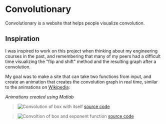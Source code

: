 # Convolutionary

Convolutionary is a website that helps people visualize convolution.

## Inspiration

I was inspired to work on this project when thinking about my engineering courses in the past,
and remembering that many of my peers had a difficult time visualizing the "flip and shift" method and the resulting graph after a convolution.

My goal was to make a site that can take two functions from input,
and create an animation that creates the convolution graph in real time, similar to the animations on [Wikipedia](https://en.wikipedia.org/wiki/Convolution):

*Animations created using Matlab*

> ![Convolution of box with itself](https://upload.wikimedia.org/wikipedia/commons/6/6a/Convolution_of_box_signal_with_itself2.gif)
> [source code](https://en.wikipedia.org/wiki/File:Convolution_of_box_signal_with_itself2.gif)

> ![Convoltion of box and exponent function](https://upload.wikimedia.org/wikipedia/commons/b/b9/Convolution_of_spiky_function_with_box2.gif)
> [source code](https://en.wikipedia.org/wiki/File:Convolution_of_spiky_function_with_box2.gif)